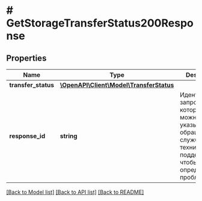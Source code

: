 # # GetStorageTransferStatus200Response

## Properties

Name | Type | Description | Notes
------------ | ------------- | ------------- | -------------
**transfer_status** | [**\OpenAPI\Client\Model\TransferStatus**](TransferStatus.md) |  |
**response_id** | **string** | Идентификатор запроса, который можно указывать при обращении в службу технической поддержки, чтобы помочь определить проблему. |

[[Back to Model list]](../../README.md#models) [[Back to API list]](../../README.md#endpoints) [[Back to README]](../../README.md)
